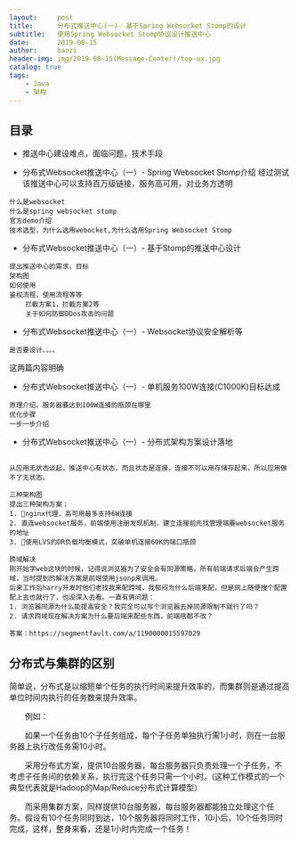 ```yaml
---
layout:     post
title:      分布式推送中心(一)- 基于Spring Websocket Stomp的设计
subtitle:   使用Spring Websocket Stomp协议设计推送中心
date:       2019-08-15
author:     baozi
header-img: img/2019-08-15(Message-Center)/top-ux.jpg
catalog: true 						
tags:								
    - Java
    - 架构
---
```


## 目录

- 推送中心建设难点，面临问题，技术手段

- 分布式Websocket推送中心（一）- Spring Websocket Stomp介绍
经过测试该推送中心可以支持百万级链接，服务高可用，对业务方透明
```
什么是websocket
什么是spring websocket stomp
官方demo介绍
技术选型，为什么选用webocket,为什么选用Spring Websocket Stomp
```

- 分布式Websocket推送中心（一）- 基于Stomp的推送中心设计
```
提出推送中心的需求，目标
架构图
如何使用
鉴权流程，使用流程等等
    拦截方案1，拦截方案2等
    关于如何防御DDos攻击的问题
```

- 分布式Websocket推送中心（一）- Websocket协议安全解析等
```
是否要设计。。。。
```

这两篇内容明确
- 分布式Websocket推送中心（一）- 单机服务100W连接(C1000K)目标达成
```
原理介绍，服务器要达到100W连接的瓶颈在哪里
优化步骤
一步一步介绍
```

- 分布式Websocket推送中心（一）- 分布式架构方案设计落地
```

从应用无状态谈起，推送中心有状态，而且状态是连接，连接不可以用存储存起来，所以应用做不了无状态。

三种架构图
提出三种架构方案：
1. nginx代理，高可用最多支持6W连接
2. 直连websocket服务，前端使用注册发现机制，建立连接前先找管理端要websocket服务的地址
3. 使用LVS的DR负载均衡模式，突破单机连接60K的端口瓶颈

跨域解决
刚开始学web这块的时候，记得说浏览器为了安全会有同源策略，所有前端请求后端会产生跨域，当时提到的解决方案是前端使用jsonp来调用。
后来工作后harry开发时他们老找我来配跨域，我郁闷为什么后端来配，但是网上随便搜个配置配上去也就行了，也没深入去看。一直有俩问题：
1. 浏览器同源为什么能提高安全？我完全可以写个浏览器去掉同源限制不就行了吗？
2. 请求跨域现在解决方案为什么要后端来配些东西，前端啥都不改？

答案：https://segmentfault.com/a/1190000015597029
```


## 分布式与集群的区别
简单说，分布式是以缩短单个任务的执行时间来提升效率的，而集群则是通过提高单位时间内执行的任务数来提升效率。

　　例如：

　　如果一个任务由10个子任务组成，每个子任务单独执行需1小时，则在一台服务器上执行改任务需10小时。

　　采用分布式方案，提供10台服务器，每台服务器只负责处理一个子任务，不考虑子任务间的依赖关系，执行完这个任务只需一个小时。(这种工作模式的一个典型代表就是Hadoop的Map/Reduce分布式计算模型）

　　而采用集群方案，同样提供10台服务器，每台服务器都能独立处理这个任务。假设有10个任务同时到达，10个服务器将同时工作，10小后，10个任务同时完成，这样，整身来看，还是1小时内完成一个任务！ 